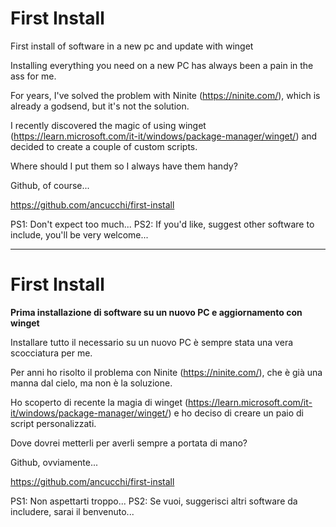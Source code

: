# First Install

First install of software in a new pc and update with winget

Installing everything you need on a new PC has always been a pain in the ass for me.

For years, I've solved the problem with Ninite (https://ninite.com/), which is already a godsend, but it's not the solution.

I recently discovered the magic of using winget (https://learn.microsoft.com/it-it/windows/package-manager/winget/) and decided to create a couple of custom scripts.

Where should I put them so I always have them handy?

Github, of course...

https://github.com/ancucchi/first-install

PS1: Don't expect too much...
PS2: If you'd like, suggest other software to include, you'll be very welcome...

--------------------------------

# First Install

**Prima installazione di software su un nuovo PC e aggiornamento con winget**

Installare tutto il necessario su un nuovo PC è sempre stata una vera scocciatura per me.

Per anni ho risolto il problema con Ninite (https://ninite.com/), che è già una manna dal cielo, ma non è la soluzione.

Ho scoperto di recente la magia di winget (https://learn.microsoft.com/it-it/windows/package-manager/winget/) e ho deciso di creare un paio di script personalizzati.

Dove dovrei metterli per averli sempre a portata di mano?

Github, ovviamente...

https://github.com/ancucchi/first-install

PS1: Non aspettarti troppo...
PS2: Se vuoi, suggerisci altri software da includere, sarai il benvenuto...
